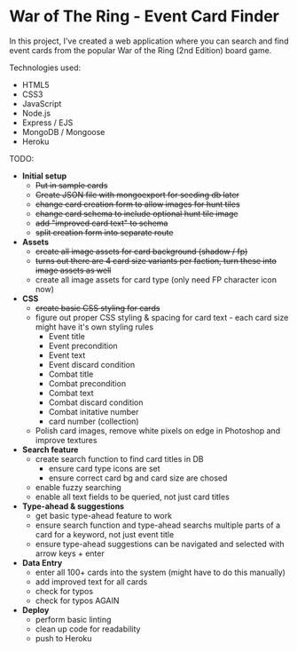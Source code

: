 # War of The Ring - Event Card Finder

In this project, I've created a web application where you can search and find event cards from the popular War of the Ring (2nd Edition) board game.

Technologies used:
* HTML5
* CSS3
* JavaScript
* Node.js
* Express / EJS
* MongoDB / Mongoose
* Heroku

TODO:
* __Initial setup__
	* ~~Put in sample cards~~
	* ~~Create JSON file with mongoexport for seeding db later~~
	* ~~change card creation form to allow images for hunt tiles~~
	* ~~change card schema to include optional hunt tile image~~
	* ~~add "improved card text" to schema~~
	* ~~split creation form into separate route~~
* __Assets__
	* ~~create all image assets for card background (shadow / fp)~~
	* ~~turns out there are 4 card size variants per faction, turn these into image assets as well~~
	* create all image assets for card type (only need FP character icon now)
* __CSS__
	* ~~create basic CSS styling for cards~~
	* figure out proper CSS styling & spacing for card text - each card size might have it's own styling rules
		* Event title
		* Event precondition
		* Event text
		* Event discard condition
		* Combat title
		* Combat precondition
		* Combat text
		* Combat discard condition
		* Combat initative number
		* card number (collection)
	* Polish card images, remove white pixels on edge in Photoshop and improve textures
* __Search feature__
	* create search function to find card titles in DB
		* ensure card type icons are set
		* ensure correct card bg and card size are chosed
	* enable fuzzy searching
	* enable all text fields to be queried, not just card titles
* __Type-ahead & suggestions__
	* get basic type-ahead feature to work
	* ensure search function and type-ahead searchs multiple parts of a card for a keyword, not just event title
	* ensure type-ahead suggestions can be navigated and selected with arrow keys + enter
* __Data Entry__
	* enter all 100+ cards into the system (might have to do this manually)
	* add improved text for all cards
	* check for typos
	* check for typos AGAIN
* __Deploy__
	* perform basic linting
	* clean up code for readability
	* push to Heroku